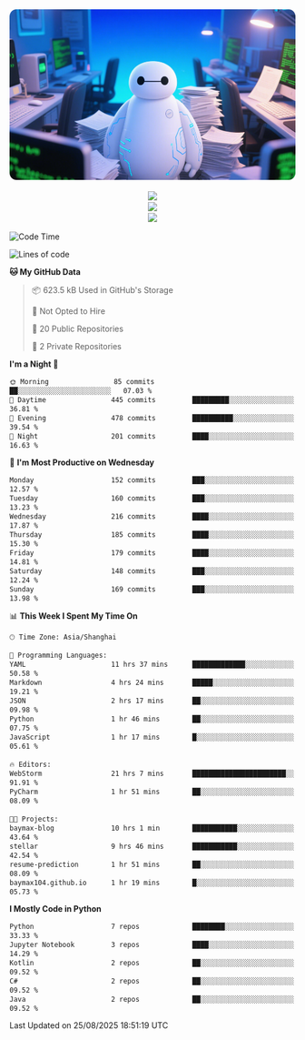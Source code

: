 <div align="center">
  <!--
  <img src="https://readme-typing-svg.demolab.com?font=Zhi+Mang+Xing&size=40&pause=1000&color=000000&center=true&vCenter=true&lines=Baymax%E5%B0%8F%E6%8C%AF;Hello%20World"/><br/>
  -->
  <img src="assets/author_banner.png" height="300"/><br/>
  <br/>
  <img src="https://skillicons.dev/icons?i=python,java,kotlin,c,rust,cs,javascript,typescript" /><br/>
  <img src="https://skillicons.dev/icons?i=pytorch,spring,vue,fastapi,docker,mysql,mongodb,linux" /><br/>
  <img src="https://skillicons.dev/icons?i=idea,pycharm,webstorm,androidstudio,vscode,git,vim,obsidian" /><br/>
</div>

<!--START_SECTION:waka-->
![Code Time](http://img.shields.io/badge/Code%20Time-1%2C290%20hrs%2018%20mins-blue)

![Lines of code](https://img.shields.io/badge/From%20Hello%20World%20I%27ve%20Written-6.1%20million%20lines%20of%20code-blue)

**🐱 My GitHub Data** 

> 📦 623.5 kB Used in GitHub's Storage 
 > 
> 🚫 Not Opted to Hire
 > 
> 📜 20 Public Repositories 
 > 
> 🔑 2 Private Repositories 
 > 
**I'm a Night 🦉** 

```text
🌞 Morning                85 commits          ██░░░░░░░░░░░░░░░░░░░░░░░   07.03 % 
🌆 Daytime                445 commits         █████████░░░░░░░░░░░░░░░░   36.81 % 
🌃 Evening                478 commits         ██████████░░░░░░░░░░░░░░░   39.54 % 
🌙 Night                  201 commits         ████░░░░░░░░░░░░░░░░░░░░░   16.63 % 
```
📅 **I'm Most Productive on Wednesday** 

```text
Monday                   152 commits         ███░░░░░░░░░░░░░░░░░░░░░░   12.57 % 
Tuesday                  160 commits         ███░░░░░░░░░░░░░░░░░░░░░░   13.23 % 
Wednesday                216 commits         ████░░░░░░░░░░░░░░░░░░░░░   17.87 % 
Thursday                 185 commits         ████░░░░░░░░░░░░░░░░░░░░░   15.30 % 
Friday                   179 commits         ████░░░░░░░░░░░░░░░░░░░░░   14.81 % 
Saturday                 148 commits         ███░░░░░░░░░░░░░░░░░░░░░░   12.24 % 
Sunday                   169 commits         ███░░░░░░░░░░░░░░░░░░░░░░   13.98 % 
```


📊 **This Week I Spent My Time On** 

```text
🕑︎ Time Zone: Asia/Shanghai

💬 Programming Languages: 
YAML                     11 hrs 37 mins      █████████████░░░░░░░░░░░░   50.58 % 
Markdown                 4 hrs 24 mins       █████░░░░░░░░░░░░░░░░░░░░   19.21 % 
JSON                     2 hrs 17 mins       ██░░░░░░░░░░░░░░░░░░░░░░░   09.98 % 
Python                   1 hr 46 mins        ██░░░░░░░░░░░░░░░░░░░░░░░   07.75 % 
JavaScript               1 hr 17 mins        █░░░░░░░░░░░░░░░░░░░░░░░░   05.61 % 

🔥 Editors: 
WebStorm                 21 hrs 7 mins       ███████████████████████░░   91.91 % 
PyCharm                  1 hr 51 mins        ██░░░░░░░░░░░░░░░░░░░░░░░   08.09 % 

🐱‍💻 Projects: 
baymax-blog              10 hrs 1 min        ███████████░░░░░░░░░░░░░░   43.64 % 
stellar                  9 hrs 46 mins       ███████████░░░░░░░░░░░░░░   42.54 % 
resume-prediction        1 hr 51 mins        ██░░░░░░░░░░░░░░░░░░░░░░░   08.09 % 
baymax104.github.io      1 hr 19 mins        █░░░░░░░░░░░░░░░░░░░░░░░░   05.73 % 
```

**I Mostly Code in Python** 

```text
Python                   7 repos             ████████░░░░░░░░░░░░░░░░░   33.33 % 
Jupyter Notebook         3 repos             ████░░░░░░░░░░░░░░░░░░░░░   14.29 % 
Kotlin                   2 repos             ██░░░░░░░░░░░░░░░░░░░░░░░   09.52 % 
C#                       2 repos             ██░░░░░░░░░░░░░░░░░░░░░░░   09.52 % 
Java                     2 repos             ██░░░░░░░░░░░░░░░░░░░░░░░   09.52 % 
```




 Last Updated on 25/08/2025 18:51:19 UTC
<!--END_SECTION:waka-->





